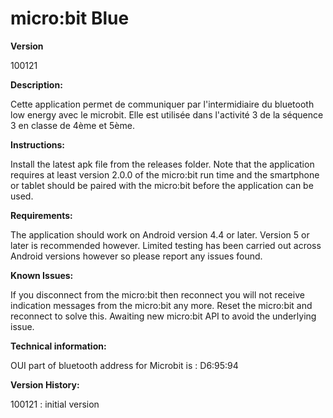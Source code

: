 # micro:bit Blue

__Version__

100121

__Description:__ 

Cette application permet de communiquer par l'intermidiaire du bluetooth low energy avec le microbit. Elle est utilisée dans l'activité 3 de la séquence 3 en classe de 4ème et 5ème. 

__Instructions:__

Install the latest apk file from the releases folder. Note that the application requires at least version 2.0.0 of the micro:bit run time and the smartphone or tablet should be paired with the micro:bit before the application can be used.  

__Requirements:__

The application should work on Android version 4.4 or later. Version 5 or later is recommended however. Limited testing has been carried out across Android versions however so please report any issues found.

__Known Issues:__

If you disconnect from the micro:bit then reconnect you will not receive indication messages from the micro:bit any more. Reset the micro:bit and reconnect to solve this. Awaiting new micro:bit API to avoid the underlying issue.  

__Technical information:__

OUI part of bluetooth address for Microbit is : D6:95:94

__Version History:__

  100121 : initial version
